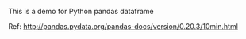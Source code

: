 This is a demo for Python pandas dataframe

Ref:
   http://pandas.pydata.org/pandas-docs/version/0.20.3/10min.html